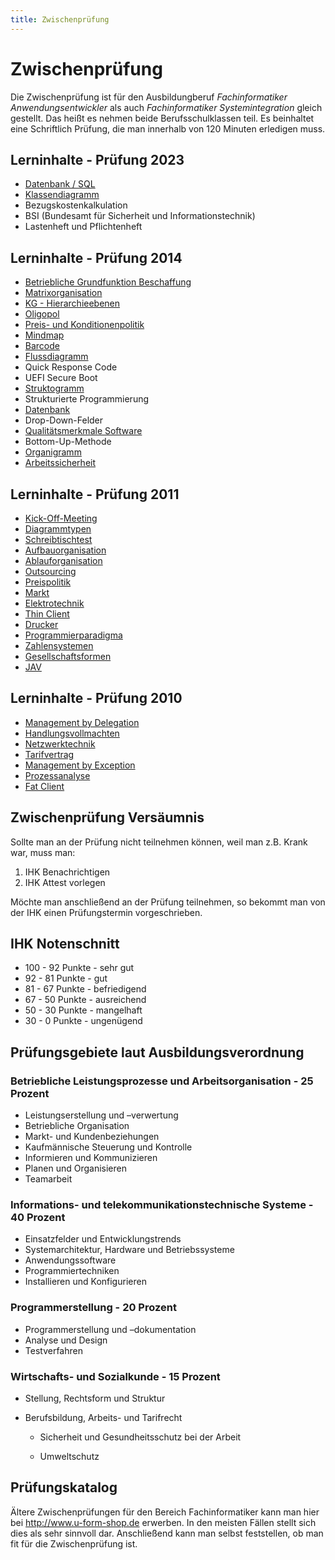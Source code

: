 ```yaml
---
title: Zwischenprüfung
---
```


# Zwischenprüfung

Die Zwischenprüfung ist für den Ausbildungberuf *Fachinformatiker Anwendungsentwickler* als auch *Fachinformatiker Systemintegration* gleich gestellt. Das heißt es nehmen beide Berufsschulklassen teil. Es beinhaltet eine Schriftlich Prüfung, die man innerhalb von 120 Minuten erledigen muss.

## Lerninhalte - Prüfung 2023

-   [Datenbank / SQL](/Datenbank#weiteres)
-   [Klassendiagramm](/Klassendiagramm)
-   Bezugskostenkalkulation
-   BSI (Bundesamt für Sicherheit und Informationstechnik)
-   Lastenheft und Pflichtenheft

## Lerninhalte - Prüfung 2014

-   [Betriebliche Grundfunktion Beschaffung](/Betriebliche_Grundfunktion_Beschaffung)
-   [Matrixorganisation](/Matrixorganisation)
-   [KG - Hierarchieebenen](/KG_-_Hierarchieebenen)
-   [Oligopol](/Oligopol)
-   [Preis- und Konditionenpolitik](/Preis-_und_Konditionenpolitik)
-   [Mindmap](/Mindmap)
-   [Barcode](/Barcode)
-   [Flussdiagramm](/Flussdiagramm)
-   Quick Response Code
-   UEFI Secure Boot
-   [Struktogramm](/Struktogramm)
-   Strukturierte Programmierung
-   [Datenbank](/Datenbank)
-   Drop-Down-Felder
-   [Qualitätsmerkmale Software](/qualitaetsmerkmale-software)
-   Bottom-Up-Methode
-   [Organigramm](/Organigramm)
-   [Arbeitssicherheit](/Arbeitssicherheit)

## Lerninhalte - Prüfung 2011

-   [Kick-Off-Meeting](/Kick-Off-Meeting)
-   [Diagrammtypen](/Diagrammtypen)
-   [Schreibtischtest](/Schreibtischtest)
-   [Aufbauorganisation](/Aufbauorganisation)
-   [Ablauforganisation](/Ablauforganisation)
-   [Outsourcing](/Outsourcing)
-   [Preispolitik](/Preispolitik)
-   [Markt](/Markt)
-   [Elektrotechnik](/Elektrotechnik)
-   [Thin Client](/Thin_Client)
-   [Drucker](/Drucker)
-   [Programmierparadigma](/Programmierparadigma)
-   [Zahlensystemen](/Zahlensystemen)
-   [Gesellschaftsformen](/Gesellschaftsformen)
-   [JAV](/JAV)

## Lerninhalte - Prüfung 2010

-   [Management by Delegation](/Management_by_Delegation)
-   [Handlungsvollmachten](/Handlungsvollmachten)
-   [Netzwerktechnik](/Netzwerktechnik)
-   [Tarifvertrag](/Tarifvertrag)
-   [Management by Exception](/Management_by_Exception)
-   [Prozessanalyse](/Prozessanalyse)
-   [Fat Client](/Fat_Client)

## Zwischenprüfung Versäumnis

Sollte man an der Prüfung nicht teilnehmen können, weil man z.B. Krank
war, muss man:

1.  IHK Benachrichtigen
2.  IHK Attest vorlegen

Möchte man anschließend an der Prüfung teilnehmen, so bekommt man von
der IHK einen Prüfungstermin vorgeschrieben.

## IHK Notenschnitt

-   100 - 92 Punkte - sehr gut
-   92 - 81 Punkte - gut
-   81 - 67 Punkte - befriedigend
-   67 - 50 Punkte - ausreichend
-   50 - 30 Punkte - mangelhaft
-   30 - 0 Punkte - ungenügend

## Prüfungsgebiete laut Ausbildungsverordnung

### Betriebliche Leistungsprozesse und Arbeitsorganisation - 25 Prozent

-   Leistungserstellung und –verwertung
-   Betriebliche Organisation
-   Markt- und Kundenbeziehungen
-   Kaufmännische Steuerung und Kontrolle
-   Informieren und Kommunizieren
-   Planen und Organisieren
-   Teamarbeit

### Informations- und telekommunikationstechnische Systeme - 40 Prozent

-   Einsatzfelder und Entwicklungstrends
-   Systemarchitektur, Hardware und Betriebssysteme
-   Anwendungssoftware
-   Programmiertechniken
-   Installieren und Konfigurieren

### Programmerstellung - 20 Prozent

-   Programmerstellung und –dokumentation
-   Analyse und Design
-   Testverfahren

### Wirtschafts- und Sozialkunde - 15 Prozent

-   Stellung, Rechtsform und Struktur
-   Berufsbildung, Arbeits- und Tarifrecht

	- Sicherheit und Gesundheitsschutz bei der Arbeit

	- Umweltschutz

## Prüfungskatalog

Ältere Zwischenprüfungen für den Bereich Fachinformatiker kann man hier
bei <http://www.u-form-shop.de> erwerben. In den meisten Fällen stellt
sich dies als sehr sinnvoll dar. Anschließend kann man selbst
feststellen, ob man fit für die Zwischenprüfung ist.
